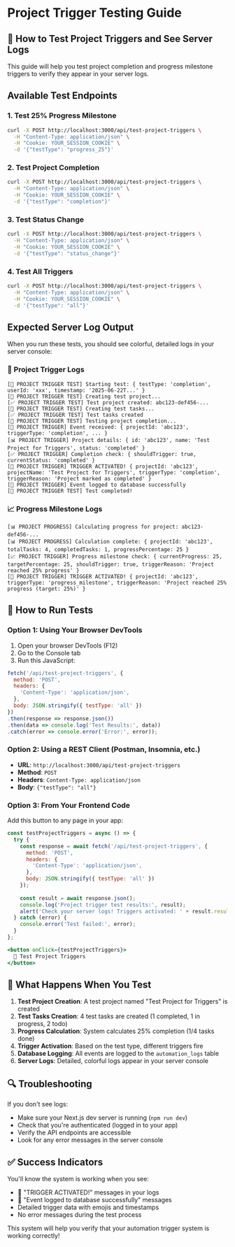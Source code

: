 # Project Trigger Testing Guide

## 🚀 How to Test Project Triggers and See Server Logs

This guide will help you test project completion and progress milestone triggers to verify they appear in your server logs.

## Available Test Endpoints

### 1. Test 25% Progress Milestone
```bash
curl -X POST http://localhost:3000/api/test-project-triggers \
  -H "Content-Type: application/json" \
  -H "Cookie: YOUR_SESSION_COOKIE" \
  -d '{"testType": "progress_25"}'
```

### 2. Test Project Completion
```bash
curl -X POST http://localhost:3000/api/test-project-triggers \
  -H "Content-Type: application/json" \
  -H "Cookie: YOUR_SESSION_COOKIE" \
  -d '{"testType": "completion"}'
```

### 3. Test Status Change
```bash
curl -X POST http://localhost:3000/api/test-project-triggers \
  -H "Content-Type: application/json" \
  -H "Cookie: YOUR_SESSION_COOKIE" \
  -d '{"testType": "status_change"}'
```

### 4. Test All Triggers
```bash
curl -X POST http://localhost:3000/api/test-project-triggers \
  -H "Content-Type: application/json" \
  -H "Cookie: YOUR_SESSION_COOKIE" \
  -d '{"testType": "all"}'
```

## Expected Server Log Output

When you run these tests, you should see colorful, detailed logs in your server console:

### 🎯 Project Trigger Logs
```
[🧪 PROJECT TRIGGER TEST] Starting test: { testType: 'completion', userId: 'xxx', timestamp: '2025-06-22T...' }
[🧪 PROJECT TRIGGER TEST] Creating test project...
[✅ PROJECT TRIGGER TEST] Test project created: abc123-def456-...
[🧪 PROJECT TRIGGER TEST] Creating test tasks...
[✅ PROJECT TRIGGER TEST] Test tasks created
[🎯 PROJECT TRIGGER TEST] Testing project completion...
[🎯 PROJECT TRIGGER] Event received: { projectId: 'abc123', triggerType: 'completion', ... }
[📊 PROJECT TRIGGER] Project details: { id: 'abc123', name: 'Test Project for Triggers', status: 'completed' }
[✅ PROJECT TRIGGER] Completion check: { shouldTrigger: true, currentStatus: 'completed' }
[🚀 PROJECT TRIGGER] TRIGGER ACTIVATED! { projectId: 'abc123', projectName: 'Test Project for Triggers', triggerType: 'completion', triggerReason: 'Project marked as completed' }
[💾 PROJECT TRIGGER] Event logged to database successfully
[🎉 PROJECT TRIGGER TEST] Test completed!
```

### 📈 Progress Milestone Logs
```
[📊 PROJECT PROGRESS] Calculating progress for project: abc123-def456-...
[📊 PROJECT PROGRESS] Calculation complete: { projectId: 'abc123', totalTasks: 4, completedTasks: 1, progressPercentage: 25 }
[📈 PROJECT TRIGGER] Progress milestone check: { currentProgress: 25, targetPercentage: 25, shouldTrigger: true, triggerReason: 'Project reached 25% progress' }
[🚀 PROJECT TRIGGER] TRIGGER ACTIVATED! { projectId: 'abc123', triggerType: 'progress_milestone', triggerReason: 'Project reached 25% progress (target: 25%)' }
```

## 🔧 How to Run Tests

### Option 1: Using Your Browser DevTools
1. Open your browser DevTools (F12)
2. Go to the Console tab
3. Run this JavaScript:

```javascript
fetch('/api/test-project-triggers', {
  method: 'POST',
  headers: {
    'Content-Type': 'application/json',
  },
  body: JSON.stringify({ testType: 'all' })
})
.then(response => response.json())
.then(data => console.log('Test Results:', data))
.catch(error => console.error('Error:', error));
```

### Option 2: Using a REST Client (Postman, Insomnia, etc.)
- **URL**: `http://localhost:3000/api/test-project-triggers`
- **Method**: `POST`
- **Headers**: `Content-Type: application/json`
- **Body**: `{"testType": "all"}`

### Option 3: From Your Frontend Code
Add this button to any page in your app:

```jsx
const testProjectTriggers = async () => {
  try {
    const response = await fetch('/api/test-project-triggers', {
      method: 'POST',
      headers: {
        'Content-Type': 'application/json',
      },
      body: JSON.stringify({ testType: 'all' })
    });
    
    const result = await response.json();
    console.log('Project trigger test results:', result);
    alert('Check your server logs! Triggers activated: ' + result.results?.length);
  } catch (error) {
    console.error('Test failed:', error);
  }
};

<button onClick={testProjectTriggers}>
  🧪 Test Project Triggers
</button>
```

## 🎯 What Happens When You Test

1. **Test Project Creation**: A test project named "Test Project for Triggers" is created
2. **Test Tasks Creation**: 4 test tasks are created (1 completed, 1 in progress, 2 todo)
3. **Progress Calculation**: System calculates 25% completion (1/4 tasks done)
4. **Trigger Activation**: Based on the test type, different triggers fire
5. **Database Logging**: All events are logged to the `automation_logs` table
6. **Server Logs**: Detailed, colorful logs appear in your server console

## 🔍 Troubleshooting

If you don't see logs:
- Make sure your Next.js dev server is running (`npm run dev`)
- Check that you're authenticated (logged in to your app)
- Verify the API endpoints are accessible
- Look for any error messages in the server console

## ✅ Success Indicators

You'll know the system is working when you see:
- 🚀 "TRIGGER ACTIVATED!" messages in your logs
- 💾 "Event logged to database successfully" messages
- Detailed trigger data with emojis and timestamps
- No error messages during the test process

This system will help you verify that your automation trigger system is working correctly! 